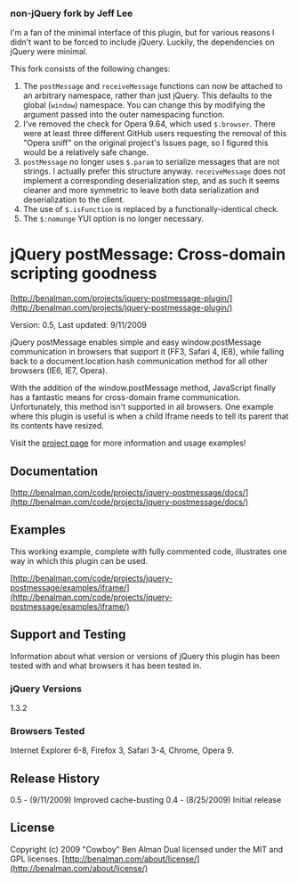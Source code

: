 ### non-jQuery fork by Jeff Lee

I'm a fan of the minimal interface of this plugin, but for various reasons I didn't want to be forced to include jQuery. Luckily, the dependencies on jQuery were minimal.

This fork consists of the following changes:

1. The `postMessage` and `receiveMessage` functions can now be attached to an arbitrary namespace, rather than just jQuery. This defaults to the global (`window`) namespace. You can change this by modifying the argument passed into the outer namespacing function.
2. I've removed the check for Opera 9.64, which used `$.browser`. There were at least three different GitHub users requesting the removal of this "Opera sniff" on the original project's Issues page, so I figured this would be a relatively safe change.
3. `postMessage` no longer uses `$.param` to serialize messages that are not strings. I actually prefer this structure anyway. `receiveMessage` does not implement a corresponding deserialization step, and as such it seems cleaner and more symmetric to leave both data serialization and deserialization to the client.
4. The use of `$.isFunction` is replaced by a functionally-identical check.
5. The `$:nomunge` YUI option is no longer necessary.

# jQuery postMessage: Cross-domain scripting goodness #

[http://benalman.com/projects/jquery-postmessage-plugin/](http://benalman.com/projects/jquery-postmessage-plugin/)

Version: 0.5, Last updated: 9/11/2009

jQuery postMessage enables simple and easy window.postMessage communication in browsers that support it (FF3, Safari 4, IE8), while falling back to a document.location.hash communication method for all other browsers (IE6, IE7, Opera).

With the addition of the window.postMessage method, JavaScript finally has a fantastic means for cross-domain frame communication. Unfortunately, this method isn't supported in all browsers. One example where this plugin is useful is when a child Iframe needs to tell its parent that its contents have resized.

Visit the [project page](http://benalman.com/projects/jquery-postmessage-plugin/) for more information and usage examples!


## Documentation ##
[http://benalman.com/code/projects/jquery-postmessage/docs/](http://benalman.com/code/projects/jquery-postmessage/docs/)


## Examples ##
This working example, complete with fully commented code, illustrates one
way in which this plugin can be used.

[http://benalman.com/code/projects/jquery-postmessage/examples/iframe/](http://benalman.com/code/projects/jquery-postmessage/examples/iframe/)


## Support and Testing ##
Information about what version or versions of jQuery this plugin has been
tested with and what browsers it has been tested in.

### jQuery Versions ###
1.3.2

### Browsers Tested ###
Internet Explorer 6-8, Firefox 3, Safari 3-4, Chrome, Opera 9.

## Release History ##

0.5 - (9/11/2009) Improved cache-busting
0.4 - (8/25/2009) Initial release


## License ##
Copyright (c) 2009 "Cowboy" Ben Alman
Dual licensed under the MIT and GPL licenses.
[http://benalman.com/about/license/](http://benalman.com/about/license/)

